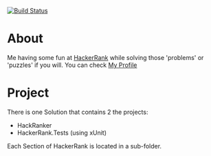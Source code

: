 [![Build Status](https://travis-ci.com/Hypenate/HackerRank.svg?branch=master)](https://travis-ci.com/Hypenate/HackerRank)

# About
Me having some fun at [HackerRank](https://www.hackerrank.com) while solving those 'problems' or 'puzzles' if you will.
You can check [My Profile](https://www.hackerrank.com/ben_beckers)

# Project
There is one Solution that contains 2 the projects:
- HackRanker
- HackerRank.Tests (using xUnit)

Each Section of HackerRank is located in a sub-folder.
